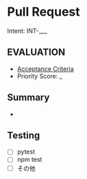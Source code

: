 # Pull Request

Intent: INT-___

## EVALUATION

- [Acceptance Criteria](../EVALUATION.md#acceptance-criteria)
- Priority Score: _

## Summary

-

## Testing

- [ ] pytest
- [ ] npm test
- [ ] その他
